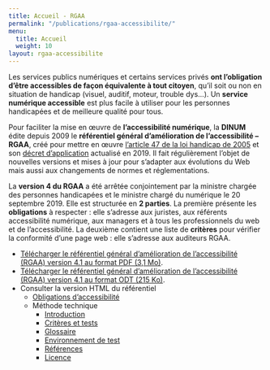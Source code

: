 ```yaml
---
title: Accueil - RGAA
permalink: "/publications/rgaa-accessibilite/"
menu:
  title: Accueil
  weight: 10
layout: rgaa-accessibilite
---
```


Les services publics numériques et certains services privés **ont l’obligation d’être accessibles de façon équivalente à tout citoyen**, qu’il soit ou non en situation de handicap (visuel, auditif, moteur, trouble dys…). Un **service numérique accessible** est plus facile à utiliser pour les personnes handicapées et de meilleure qualité pour tous.

Pour faciliter la mise en œuvre de **l’accessibilité numérique**, la **DINUM** édite depuis 2009 le **référentiel général d’amélioration de l’accessibilité – RGAA**, créé pour mettre en œuvre [l’article 47 de la loi handicap de 2005](https://www.legifrance.gouv.fr/affichTexteArticle.do?idArticle=LEGIARTI000037388867&cidTexte=LEGITEXT000006051257) et son [décret d’application](https://www.legifrance.gouv.fr/affichTexte.do?cidTexte=JORFTEXT000038811937) actualisé en 2019. Il fait régulièrement l’objet de nouvelles versions et mises à jour pour s’adapter aux évolutions du Web mais aussi aux changements de normes et réglementations.

La **version 4 du RGAA** a été arrêtée conjointement par la ministre chargée des personnes handicapées et le ministre chargé du numérique le 20 septembre 2019. Elle est structurée en **2 parties**. La première présente les **obligations** à respecter : elle s’adresse aux juristes, aux référents accessibilité numérique, aux managers et à tous les professionnels du web et de l’accessibilité. La deuxième contient une liste de **critères** pour vérifier la conformité d’une page web : elle s’adresse aux auditeurs RGAA.

<!-- href sur numerique /uploads/rgaa/ -->
* [Télécharger le référentiel général d’amélioration de l’accessibilité (RGAA) version 4.1 au format PDF (3,1 Mo)](/v4.1/Documents/RGAA-v4.1.pdf).
* [Télécharger le référentiel général d’amélioration de l’accessibilité (RGAA) version 4.1 au format ODT (215 Ko)](/v4.1/Documents/RGAA-v4.1.odt).
* Consulter la version HTML du référentiel
  * [Obligations d’accessibilité](obligations.md)  <!-- href sur numerique /publications/rgaa-accessibilite/obligations/ -->
  * Méthode technique
    * [Introduction](methode-rgaa.md) <!-- href sur numerique /publications/rgaa-accessibilite/obligations/ -->
    * [Critères et tests](criteres.md) <!-- href sur numerique /publications/rgaa-accessibilite/methode-rgaa/criteres/ -->
    * [Glossaire](glossaire.md) <!-- href sur numerique /publications/rgaa-accessibilite/methode-rgaa/glossaire/ -->
    * [Environnement de test](environnement.md) <!-- href sur numerique /publications/rgaa-accessibilite/methode-rgaa/environnement/-->
    * [Références](reference.md)  <!-- href sur numerique /publications/rgaa-accessibilite/methode-rgaa/reference/ -->
    * [Licence](licence.md)  <!-- href sur numerique /publications/rgaa-accessibilite/methode-rgaa/licence/ -->
